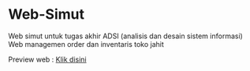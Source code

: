 # Web-Simut
Web simut untuk tugas akhir ADSI (analisis dan desain sistem informasi)
Web managemen order dan inventaris toko jahit

Preview web : <a href= "http://simut.lovestoblog.com">Klik disini</a>
